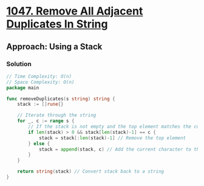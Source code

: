 # [1047. Remove All Adjacent Duplicates In String](https://leetcode.com/problems/remove-all-adjacent-duplicates-in-string/)

## Approach: Using a Stack

### Solution
```go
// Time Complexity: O(n)
// Space Complexity: O(n)
package main

func removeDuplicates(s string) string {
    stack := []rune{}

    // Iterate through the string
    for _, c := range s {
        // If the stack is not empty and the top element matches the current character
        if len(stack) > 0 && stack[len(stack)-1] == c {
            stack = stack[:len(stack)-1] // Remove the top element
        } else {
            stack = append(stack, c) // Add the current character to the stack
        }
    }

    return string(stack) // Convert stack back to a string
}
```

